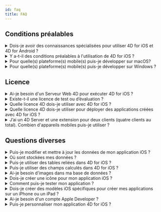 ```yaml
---
id: faq
title: FAQ
---
```


## Conditions préalables



<details><summary style= {{ fontWeight: "bold", marginBottom: "20px" }}>Dois-je avoir des connaissances spécialisées pour utiliser 4D for iOS et 4D for Android ?</summary>

Non. Avec 4D for iOS et 4D for Android, vous pouvez facilement créer de nouveaux projets mobiles directement depuis 4D, sans aucune connaissance préalable en matière de création d’applications iOS natives !

L'éditeur de projet mobile a été conçu de façon à être utilisé sans aucune connaissance spécifique en développement d’applications mobiles.

</details>



<details>
<summary style= {{ fontWeight: "bold" , marginBottom: "20px" }}>Y a-t-il des conditions préalables à l'utilisation de 4D for iOS ?</summary>

### Tableau de comparaison de version

| Xcode  | Swift | iOS  | 4D          | macOS   |
| ------ | ----- | ---- | ----------- | ------- |
| 12.4   | 5.3.2 | 14.4 | 18R6 beta   | 10.15.4 |
| 12.2   | 5.3   | 14.2 | 18R5 & 18.3 | 10.15.4 |
| 12.0   | 5.3   | 14.0 | 18R4        | 10.15.4 |
| 11.5   | 5.2.4 | 13.5 | 18R3        | 10.15.2 |
| 11.4   | 5.2   | 13.4 | 18.2        | 10.15.2 |
| 11.3.1 | 5.1.3 | 13.3 | 18.1        | 10.14.4 |
| 11.3.1 | 5.1.3 | 13.3 | 18R2        | 10.14.4 |
| 11.2   | 5.1   | 13.2 | 18          | 10.14.4 |
| 10.2.1 | 5.0   | 12.2 | 17R6        | 10.14.4 |
| 10.2   | 4.2.1 | 12.2 | 17R5        | 10.14.3 |
| 10.1   | 4.2.1 | 12   | 17R4        | 10.13.6 |
| 10.0   | 4.2   | 12   | 17R3        | 10.13.6 |
| 9.4    | 4.1.2 | 11.4 | 17R2        | 10.13.2 |
| 9.3.1  | 4.1   | 11.3 | 17R2        | 10.13.2 |

Si vous souhaitez une version antérieure de Xcode, vous pouvez la télécharger ici : https://developer.apple.com/download/more/

=> Seuls les développeurs ayant souscrit au Apple Developer Program peuvent télécharger des versions antérieures sur le site web Apple Developer.

Voir les conditions préalables [here]`(requirements.html)`.

</details>

<details><summary style= {{ fontWeight: "bold" , marginBottom: "20px" }}>Pour quelle(s) plateforme(s) mobile(s) puis-je développer sur macOS?</summary>

Vous pouvez développer à la fois pour les plateformes mobiles iOS et Android.

</details>

<details><summary style= {{ fontWeight: "bold" , marginBottom: "20px" }}>Pour quelle(s) plateforme(s) mobile(s) puis-je développer sur Windows ?</summary>

Vous pouvez développer uniquement pour la plateforme Android.

For the iOS platform, we need XCode to compile the final application and to run the Simulator.

</details>




## Licence

<details><summary style= {{ fontWeight: "bold" , marginBottom: "20px" }}>Ai-je besoin d'un Serveur Web 4D pour exécuter 4D for iOS ?</summary>

Non – 4D for iOS est inclus dans 4D Server v17 R2 et dans les versions plus récentes.

</details>



<details>
<summary style= {{ fontWeight: "bold" , marginBottom: "20px" }}>Existe-t-il une licence de test ou d’évaluation ?</summary>

Si vous avez déjà une licence 4D Developer Pro ou 4D Server de 4D v17 R2 ou de versions plus récentes, 4D for iOS y est inclus.

If you're not a 4D Partner or don't participate in the 4D Maintenance program, you have to wait for 4D v18.

</details>


<details><summary style= {{ fontWeight: "bold" , marginBottom: "20px" }}>Quelle licence 4D dois-je utiliser avec 4D for iOS ?</summary>

Pour développer des applications 4D for iOS, vous avez besoin d’une licence 4D Developer Pro v17 R2 (macOS) ou une version plus récente.

</details>


<details><summary style= {{ fontWeight: "bold" , marginBottom: "20px" }}>Quelle licence 4D dois-je utiliser pour déployer des applications créées avec 4D for iOS ?</summary>

Vous avez besoin d’une licence 4D Server (macOS ou Windows) v17 R2 ou d'une licence plus récente pour déployer des applications 4D for iOS.

Aucune autre licence n'est nécessaire. Vos applications 4D for iOS partageront les mêmes licences que celles de 4D Remote (client).

Les clients peuvent se connecter sur des PC Mac, Windows ou sur des mobiles iPhone, tant que l'ensemble des utilisateurs simultanés sont couverts par la licence 4D Server.

</details>


<details><summary style= {{ fontWeight: "bold" , marginBottom: "20px" }}>J’ai un 4D Server et une extension pour deux clients (quatre clients au total). Combien d'appareils mobiles puis-je utiliser ?</summary>

Vous pouvez utiliser jusqu'à quatre appareils mobiles.

</details>


## Questions diverses

<details><summary style= {{ fontWeight: "bold" , marginBottom: "20px" }}>Puis-je modifier et mettre à jour les données de mon application iOS ?</summary>

Oui, bien entendu.

</details>

<details><summary style= {{ fontWeight: "bold" , marginBottom: "20px" }}>Où sont stockées mes données ?</summary>

Vos données sont stockées localement sur vos appareils iOS. Cela vous permettra d'accéder à vos données en mode hors ligne.

</details>


<details><summary style= {{ fontWeight: "bold" , marginBottom: "20px" }}>Puis-je utiliser des tables reliées dans 4D for iOS ?</summary>

Conscients de votre utilisation fréquente des tables reliées pour vos applications commerciales, nous travaillons sur l'accessibilité des tables reliées pour une prochaine version de 4D for iOS.

</details>


<details><summary style= {{ fontWeight: "bold" , marginBottom: "20px" }}>Puis-je utiliser des champs calculés dans 4D for iOS ?</summary>

Vous avez la possibilité de créer des champs pré-calculés dans 4D et de les publier depuis la[section Structure]`(project-definition-structure.html)` dans l'éditeur de projet de 4D for iOS.

</details>


<details><summary style= {{ fontWeight: "bold" , marginBottom: "20px" }}>Ai-je besoin d'images dans ma base de données ?</summary>

Les images ne sont pas obligatoires, mais nous vous recommandons d'en utiliser pour garantir la meilleure expérience utilisateur.

4D for iOS offers a variety of [list form]`(list-form-templates.html)` and [detail form]`(detail-form-templates.html)` templates. With or without images, with charts...

</details>

<details><summary style= {{ fontWeight: "bold" , marginBottom: "20px" }}>Dois-je créer une icône pour mon application iOS ?</summary>

Il est fortement recommandé d'avoir une icône pour votre application 4D for iOS. Si vous n'en avez pas, l'icône par défaut (le logo 4D) sera affichée.

Si vous possédez déjà une icône pour votre application 4D, vous pouvez la glisser-déposer directement dans la zone consacrée à l'icône dans la section [General]`(general.html)` de l'éditeur de projet.

</details>


<details><summary style= {{ fontWeight: "bold" , marginBottom: "20px" }}>Comment puis-je tester mon application ?</summary>

4D for iOS vous permet de tester vos applications dans le [Simulator]`(simulator.html)`. Pour tester votre application sur votre appareil iOS, il vous faut un **compte Apple Developer payant** (install-device.html) (iPhone et iPad).

**Note :** Pour installer votre application avec un **compte Apple Developer gratuit**, vous pouvez ouvrir votre projet iOS généré et installer votre application via Xcode.

</details>


<details><summary style= {{ fontWeight: "bold" , marginBottom: "20px" }}>Dois-je créer des modèles iOS spécifiques pour créer mes applications sur un iPhone ou un iPad ?</summary>

Tous les modèles disponibles dans 4D for iOS sont optimisés pour l'iPhone. Ils fonctionnent également parfaitement sur les iPad.

</details>



<details><summary style= {{ fontWeight: "bold" , marginBottom: "20px" }}>Ai-je besoin d'un compte Apple Developer ?</summary>

To test your app, you'll need to create at least a [free Apple Developer account]`(free-developer-account.html)`.

To deploy a 4D for iOS app, you'll need to enroll in the [Apple Developer Enterprise Program]`(register-apple-developer-enterprise-program.html)` (for an in-house deployment) or in the [Apple Developer Program]`(register-apple-developer-program-organization.html)` (for an App Store deployment).

</details>

<details><summary style= {{ fontWeight: "bold" , marginBottom: "20px" }}>Puis-je personnaliser mon application 4D for iOS ?</summary>

4D for iOS génère un véritable projet Xcode que vous pouvez [ouvrir et modifier]`(open-xcode.html)` à votre guise.

</details>




